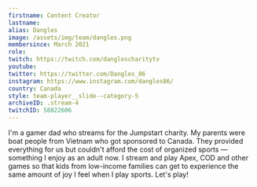 ```yaml
---
firstname: Content Creator
lastname:
alias: Dangles
image: /assets/img/team/dangles.png
membersince: March 2021
role: 
twitch: https://twitch.com/danglescharitytv
youtube:
twitter: https://twitter.com/Dangles_86
instagram: https://www.instagram.com/dangles86/
country: Canada
style: team-player__slide--category-5
archiveID: .stream-4
twitchID: 58822606 
---
```

I'm a gamer dad who streams for the Jumpstart charity. My parents were boat people from Vietnam who got sponsored to Canada. They provided everything for us but couldn't afford the cost of organized sports — something I enjoy as an adult now. I stream and play Apex, COD and other games so that kids from low-income families can get to experience the same amount of joy I feel when I play sports. Let's play!